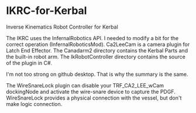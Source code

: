 # IKRC-for-Kerbal
Inverse Kinematics Robot Controller for Kerbal

The IKRC uses the InfernalRobotics API. I needed to modify a bit for the correct operation (InfernalRoboticsMod).
Ca2LeeCam is a camera plugin for Latch End Effector.
The Canadarm2 directory contains the Kerbal Parts and the built-in robot arm.
The IkRobotController directory contains the source of the plugin in C#.

I'm not too strong on github desktop. That is why the summary is the same.

The WireSnareLock plugin can disable your TRF_CA2_LEE_wCam dockingNode and activate the wire-snare device to capture the PDGF. WireSnareLock provides a physical connection with the vessel, but don't make logic connection.
